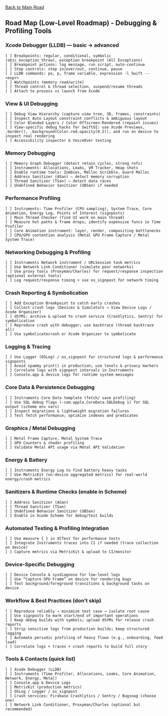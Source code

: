 [Back to Main Road](https://github.com/pratama6624/PratamaSwiftStudyJourney/tree/main)

## Road Map (Low-Level Roadmap) - Debugging & Profiling Tools

### Xcode Debugger (LLDB) — basic → advanced
	[ ] Breakpoints: regular, conditional, symbolic (objc_exception_throw), exception breakpoint (All Exceptions)
	[ ] Breakpoint actions: log message, run script, auto-continue
	[ ] Step controls: step in/over/out, continue, pause
	[ ] LLDB commands: po, p, frame variable, expression -l Swift -- <expr>
	[ ] Watchpoints (memory read/write)
	[ ] Thread control & thread selection, suspend/resume threads
	[ ] Attach to process vs launch from Xcode

### View & UI Debugging
	[ ] Debug View Hierarchy (capture view tree, 3D, frames, constraints)
	[ ] Inspect Auto Layout constraint conflicts & ambiguous layout
	[ ] Color Blended Layers / Color Offscreen-Rendered (repaint issues)
	[ ] View-specific debug hacks for SwiftUI: use Xcode Previews, .border(), .background(Color.red.opacity(0.2)), and run on device to inspect real rendering
	[ ] Accessibility inspector & VoiceOver testing

### Memory Debugging
	[ ] Memory Graph Debugger (detect retain cycles, strong refs)
	[ ] Instruments: Allocations, Leaks, VM Tracker, Heap shots
	[ ] Enable runtime tools: Zombies, Malloc Scribble, Guard Malloc
	[ ] Address Sanitizer (ASan) — detect memory corruption
	[ ] Thread Sanitizer (TSan) — detect data races
	[ ] Undefined Behavior Sanitizer (UBSan) if needed

### Performance Profiling
	[ ] Instruments: Time Profiler (CPU sampling), System Trace, Core Animation, Energy Log, Points of Interest (signposts)
	[ ] Main Thread Checker (find UI work on main thread)
	[ ] Measure hot paths & frame drops; identify expensive funcs in Time Profiler
	[ ] Core Animation instrument: layer, render, compositing bottlenecks
	[ ] CPU/GPU contention analysis (Metal GPU Frame Capture / Metal System Trace)

### Networking Debugging & Profiling
	[ ] Instruments Network instrument / URLSession task metrics
	[ ] Use Network Link Conditioner (simulate poor networks)
	[ ] Use proxy tools (Proxyman/Charles) for request/response inspection (optional external tools)
	[ ] Log request/response timing + use os_signpost for network timing

### Crash Reporting & Symbolication
	[ ] Add Exception Breakpoint to catch early crashes
	[ ] Collect crash logs (Devices & Simulators → View Device Logs / Xcode Organizer)
	[ ] dSYMs: archive & upload to crash service (Crashlytics, Sentry) for symbolication
	[ ] Reproduce crash with debugger; use backtrace (thread backtrace all)
	[ ] Use symbolicatecrash or Xcode Organizer to symbolicate

### Logging & Tracing
	[ ] Use Logger (OSLog) / os_signpost for structured logs & performance signposts
	[ ] Avoid spammy print() in production; use levels & privacy markers
	[ ] Correlate logs with signpost intervals in Instruments
	[ ] Console.app & device logs for runtime system messages

### Core Data & Persistence Debugging
	[ ] Instruments Core Data template (fetch/ save profiling)
	[ ] Use SQL debug flags (-com.apple.CoreData.SQLDebug 1) for SQL output (scheme env vars)
	[ ] Inspect migrations & lightweight migration failures
	[ ] Test fetch performance; optimize indexes and predicates

### Graphics / Metal Debugging
	[ ] Metal Frame Capture, Metal System Trace
	[ ] GPU Counters & shader profiling
	[ ] Validate Metal API usage via Metal API Validation

### Energy & Battery
	[ ] Instruments Energy Log to find battery heavy tasks
	[ ] Use MetricKit (on-device aggregated metrics) for real-world energy/crash metrics

### Sanitizers & Runtime Checks (enable in Scheme)
	[ ] Address Sanitizer (ASan)
	[ ] Thread Sanitizer (TSan)
	[ ] Undefined Behavior Sanitizer (UBSan)
	[ ] Enable in Xcode Scheme for debug/test builds

### Automated Testing & Profiling Integration
	[ ] Use measure { } in XCTest for performance tests
	[ ] Integrate Instruments traces into CI if needed (trace collection on device)
	[ ] Capture metrics via MetricKit & upload to CI/monitor

### Device-Specific Debugging
	[ ] Device Console & sysdiagnose for low-level logs
    [ ] Use “Capture GPU Frame” on device for rendering bugs
	[ ] Test background/foreground transitions & background tasks on device

### Workflow & Best Practices (don’t skip)
	[ ] Reproduce reliably → minimize test case → isolate root cause
	[ ] Use signposts to mark start/end of important operations
	[ ] Keep debug builds with symbols; upload dSYMs for release crash reports
	[ ] Strip sensitive logs from production builds; keep structured logging
	[ ] Automate periodic profiling of heavy flows (e.g., onboarding, feed load)
	[ ] Correlate logs + traces + crash reports to build full story

### Tools & Contacts (quick list)
	[ ] Xcode Debugger (LLDB)
	[ ] Instruments (Time Profiler, Allocations, Leaks, Core Animation, Network, Energy, Metal)
	[ ] Console.app & Device Logs
	[ ] MetricKit (production metrics)
	[ ] OSLog / Logger / os_signpost
	[ ] Crash services: Firebase Crashlytics / Sentry / Bugsnag (choose one)
	[ ] Network Link Conditioner, Proxyman/Charles (optional but recommended)